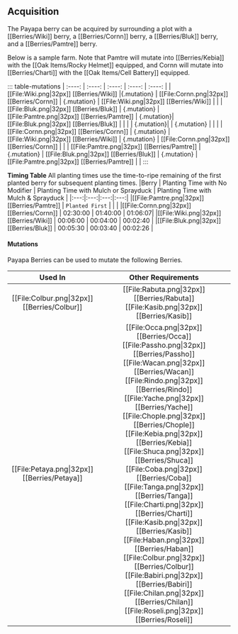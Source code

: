 ## Acquisition

The Payapa berry can be acquired by surrounding a plot with a [[Berries/Wiki]] berry, a [[Berries/Cornn]] berry, a [[Berries/Bluk]] berry, and a [[Berries/Pamtre]] berry.

Below is a sample farm. Note that Pamtre will mutate into [[Berries/Kebia]] with the [[Oak Items/Rocky Helmet]] equipped, and Cornn will mutate into [[Berries/Charti]] with the [[Oak Items/Cell Battery]] equipped.

::: table-mutations
| :----: | :----: | :----: | :----: | :----: |
|[[File:Wiki.png\|32px]] [[Berries/Wiki]] |{.mutation} | [[File:Cornn.png\|32px]] [[Berries/Cornn]] | {.mutation} | [[File:Wiki.png\|32px]] [[Berries/Wiki]] | |
| [[File:Bluk.png\|32px]] [[Berries/Bluk]] | {.mutation} | [[File:Pamtre.png\|32px]] [[Berries/Pamtre]] | {.mutation}| [[File:Bluk.png\|32px]] [[Berries/Bluk]] | |
|  | {.mutation}| | {.mutation} |  | |
| [[File:Cornn.png\|32px]] [[Berries/Cornn]] | {.mutation} | [[File:Wiki.png\|32px]] [[Berries/Wiki]] | {.mutation} | [[File:Cornn.png\|32px]] [[Berries/Cornn]] | |
| [[File:Pamtre.png\|32px]] [[Berries/Pamtre]] | {.mutation} | [[File:Bluk.png\|32px]] [[Berries/Bluk]] | {.mutation} | [[File:Pamtre.png\|32px]] [[Berries/Pamtre]] | |
:::

**Timing Table**
All planting times use the time-to-ripe remaining of the first planted berry for subsequent planting times.
|Berry |	Planting Time with No Modifier |	Planting Time with Mulch or Sprayduck | Planting Time with Mulch & Sprayduck |
|:---:|:---:|:---:|:---:|
|[[File:Pamtre.png\|32px]] [[Berries/Pamtre]] | `Planted First` | | |
|[[File:Cornn.png\|32px]] [[Berries/Cornn]] |	02:30:00 |	01:40:00 | 01:06:07|
|[[File:Wiki.png\|32px]] [[Berries/Wiki]] |	00:06:00 |	00:04:00 |	00:02:40 |
|[[File:Bluk.png\|32px]] [[Berries/Bluk]] |	00:05:30 |	00:03:40 |	00:02:26 |

#### Mutations
Payapa Berries can be used to mutate the following Berries.

| Used In                                       | Other Requirements |
| :---:                                         | :---: |
| [[File:Colbur.png\|32px]] [[Berries/Colbur]] | [[File:Rabuta.png\|32px]] [[Berries/Rabuta]] [[File:Kasib.png\|32px]] [[Berries/Kasib]] |
| [[File:Petaya.png\|32px]] [[Berries/Petaya]]  | [[File:Occa.png\|32px]] [[Berries/Occa]] [[File:Passho.png\|32px]] [[Berries/Passho]] [[File:Wacan.png\|32px]] [[Berries/Wacan]] [[File:Rindo.png\|32px]] [[Berries/Rindo]] [[File:Yache.png\|32px]] [[Berries/Yache]] [[File:Chople.png\|32px]] [[Berries/Chople]] [[File:Kebia.png\|32px]] [[Berries/Kebia]] [[File:Shuca.png\|32px]] [[Berries/Shuca]] [[File:Coba.png\|32px]] [[Berries/Coba]] [[File:Tanga.png\|32px]] [[Berries/Tanga]] [[File:Charti.png\|32px]] [[Berries/Charti]] [[File:Kasib.png\|32px]] [[Berries/Kasib]] [[File:Haban.png\|32px]] [[Berries/Haban]] [[File:Colbur.png\|32px]] [[Berries/Colbur]] [[File:Babiri.png\|32px]] [[Berries/Babiri]] [[File:Chilan.png\|32px]] [[Berries/Chilan]] [[File:Roseli.png\|32px]] [[Berries/Roseli]] |